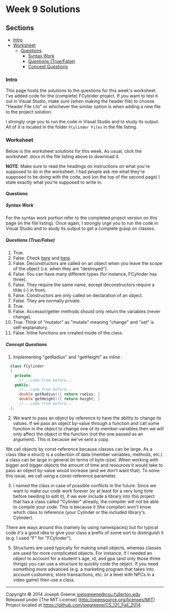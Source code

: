 # Week 9 Solutions

## Sections
- [Intro](#intro)
- [Worksheet](#worksheet)
  - [Questions](#questions)
    - [Syntax Work](#syntax-work)
    - [Questions (True/False)](#questions-truefalse)
    - [Concept Questions](#concept-questions)
    
### Intro
This page hosts the solutions to the questions for this week's worksheet. I've added code for the (complete) 
FCylinder project. If you want to test it out in Visual Studio, make sure (when making the header file) to choose 
"Header File (.h)" or whichever the similar option is when adding a new file to the project solution.

I strongly urge you to run the code in Visual Studio and to study its output. All of it is located in the folder 
`FCylinder Files` in the file listing.

### Worksheet
Below is the worksheet solutions for this week. As usual, click the worksheet .docx in the file listing above 
to download it.

__NOTE__: Make sure to read the headings on instructions on what you're supposed to do in the worksheet. I had 
people ask me what they're supposed to be doing with the code, and (on the top of the second page) I state 
exactly what you're supposed to write in.

#### Questions
##### Syntax Work
For the syntax work portion refer to the completed project version on this page (in the file listing). Once again, 
I strongly urge you to run the code in Visual Studio and to study its output to get a complete grasp on classes.

##### Questions (True/False)
1. True.
2. False. Check [here](http://stackoverflow.com/questions/2750270/c-c-struct-vs-class) and [here](http://stackoverflow.com/questions/4791883/c-struct-vs-class).
3. False. Deconstructors are called on an object when you leave the scope of the object (i.e. when they are "destroyed").
4. False. You can have many different types (for instance, FCylinder has three).
5. False. They require the same name, except deconstructors require a tilde (`~`) in front.
6. False. Constructors are only called on declaration of an object.
7. False. They are normally private.
8. True.
9. False. Accessor/getter methods should only return the variables (never change).
10. True. Think of "mutator" as "mutate" meaning "change" and "set" is self-explanatory.
11. False. Inline functions are created inside of the class.

##### Concept Questions
1) Implementing "getRadius" and "getHeight" as inline :
```C++
  class FCylinder
  {
    private:
      //...code from before...
    public:
      //...code from before...
      double getRadius(){ return radius; }
      double getHeight(){ return height; }
      //...code from before...
  };
```
2) We want to pass an object by reference to have the ability to change its values. If we pass an object by-value 
through a function and call some function in the object to change one of its member variables then we will only affect 
the object in the function (not the one passed as an argument). This is because we've sent a copy.

We call objects by const-reference because classes can be large. As a class (like a struct) is a collection of data (member variables, 
methods, etc.) a class can be large in general (in terms of byte-size). When working with bigger and bigger objects the amount of time 
and resources it would take to pass an object by-value would increase (and we don't want that). To solve this issue, we call using 
a const-reference parameter.

3) I named the class in case of possible conflicts in the future. Since we want to make our code work forever (or at least for a very 
long time before needing to edit it), if we ever include a library into this project that has a class called "Cylinder" already, the 
compiler will not be able to compile your code. This is because it (the compiler) won't know which class to reference (your Cylinder or 
the included library's Cylinder). 

There are ways around this (namely by using namespaces) but for typical code it's a good idea to give your class a prefix of some sort 
to distinguish it (e.g. I used "F" for "FCylinder").

5) Structures are used typically for making small objects, whereas classes are used for more complicated objects. For instance, if I needed 
an object to account for a student's age, id, and gpa (and only those three things) you can use a structure to quickly code the object. If you 
need something more advanced (e.g. a marketing program that takes into account customers, store transactions, etc. or a level with NPCs in a 
video game) then use a class.

-------------------------------------------------------------------------------

Copyright &copy; 2014 Joseph Greene <joeisgreene@csu.fullerton.edu>  
Released under [The MIT License] (http://opensource.org/licenses/MIT)  
Project located at <https://github.com/joegreene/CS_121_Fall_2014>
